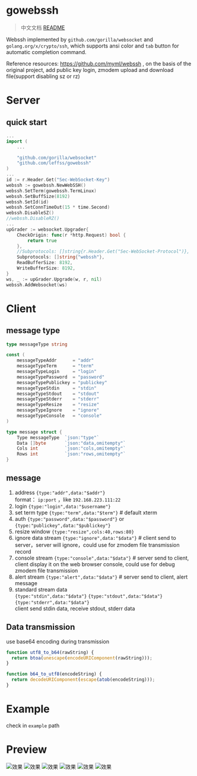 # gowebssh

> 中文文档 [README](./README.md)



Webssh implemented by `github.com/gorilla/websocket` and `golang.org/x/crypto/ssh`, which supports ansi color and  `tab` button for automatic completion command.

Reference resources: https://github.com/myml/webssh , on the basis of the original project, add public key login, zmodem upload and download file(support disabling sz or rz)



# Server

## quick start
```go
...
import (
    ...

    "github.com/gorilla/websocket"
    "github.com/leffss/gowebssh"
)
...
id := r.Header.Get("Sec-WebSocket-Key")
webssh := gowebssh.NewWebSSH()
webssh.SetTerm(gowebssh.TermLinux)
webssh.SetBuffSize(8192)
webssh.SetId(id)
webssh.SetConnTimeOut(15 * time.Second)
webssh.DisableSZ()
//webssh.DisableRZ()
...
upGrader := websocket.Upgrader{
    CheckOrigin: func(r *http.Request) bool {
        return true
    },
    //Subprotocols: []string{r.Header.Get("Sec-WebSocket-Protocol")},
    Subprotocols: []string{"webssh"},
    ReadBufferSize: 8192,
    WriteBufferSize: 8192,
}
ws, _ := upGrader.Upgrade(w, r, nil)
webssh.AddWebsocket(ws)
```



# Client

## message type

```go
type messageType string

const (
	messageTypeAddr      = "addr"
	messageTypeTerm      = "term"
	messageTypeLogin     = "login"
	messageTypePassword  = "password"
	messageTypePublickey = "publickey"
	messageTypeStdin     = "stdin"
	messageTypeStdout    = "stdout"
	messageTypeStderr    = "stderr"
	messageTypeResize    = "resize"
	messageTypeIgnore    = "ignore"
	messageTypeConsole   = "console"
)

type message struct {
	Type messageType  `json:"type"`
	Data []byte       `json:"data,omitempty"`
	Cols int          `json:"cols,omitempty"`
	Rows int          `json:"rows,omitempty"`
}
```



## message

1. address `{type:"addr",data:"$addr"}`  
   format： `ip:port` ，like `192.168.223.111:22`
2. login `{type:"login",data:"$username"}`
3. set term type `{type:"term",data:"$term"}`    # default xterm
4. auth `{type:"password",data:"$password"}` or `{type:"publickey",data:"$publickey"}`
5. resize window `{type:"resize",cols:40,rows:80}`
6. ignore data stream `{type:"ignore",data:"$data"}`     # client send to server，server  will ignore，could use for zmodem file transmission record
7. console stream `{type:"console",data:"$data"}`     # server send to client, client display it on the web browser console, could use for debug zmodem file transmission
8. alert stream `{type:"alert",data:"$data"}`   # server send to client, alert message
9. standard stream data  
   `{type:"stdin",data:"$data"}`
   `{type:"stdout",data:"$data"}`
   `{type:"stderr",data:"$data"}`  
   client send stdin data, receive stdout, stderr data



## Data transmission

use base64 encoding during transmission

```javascript
function utf8_to_b64(rawString) {
  return btoa(unescape(encodeURIComponent(rawString)));
}

function b64_to_utf8(encodeString) {
  return decodeURIComponent(escape(atob(encodeString)));
}
```



# Example

check in `example` path



# Preview

![效果](https://github.com/leffss/gowebssh/blob/master/screenshots/1.PNG?raw=true)
![效果](https://github.com/leffss/gowebssh/blob/master/screenshots/2.PNG?raw=true)
![效果](https://github.com/leffss/gowebssh/blob/master/screenshots/3.PNG?raw=true)
![效果](https://github.com/leffss/gowebssh/blob/master/screenshots/4.PNG?raw=true)
![效果](https://github.com/leffss/gowebssh/blob/master/screenshots/5.PNG?raw=true)
![效果](https://github.com/leffss/gowebssh/blob/master/screenshots/6.PNG?raw=true)
